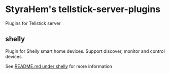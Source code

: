 # StyraHem's tellstick-server-plugins
Plugins for Tellstick server

## shelly
Plugin for Shelly smart home devices. Support discover, monitor and control devices.

See [README.md under shelly](shelly/README.md) for more information
